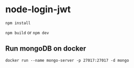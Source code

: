 # node-login-jwt

`npm install`

`npm build` or `npm dev`

## Run mongoDB on docker

`docker run --name mongo-server -p 27017:27017 -d mongo`